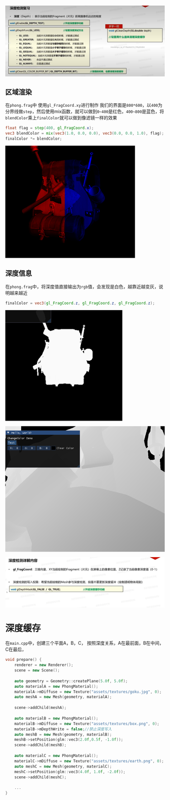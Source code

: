 
![输入图片说明](/imgs/2025-02-07/mYZFYCynhkJKZC2u.png)

## 区域渲染
在`phong.frag`中
使用`gl_FragCoord.xy`进行制作
我们的界面是`800*600`，以`400`为分界线做`step`，然后使用mix函数，就可以做到`0~400`是红色，`400~800`是蓝色，将`blendColor`乘上`finalColor`就可以做到像滤镜一样的效果
```glsl
float flag = step(400, gl_FragCoord.x);
vec3 blendColor = mix(vec3(1.0, 0.0, 0.0), vec3(0.0, 0.0, 1.0), flag);
finalColor *= blendColor;
```

![输入图片说明](/imgs/2025-02-07/feYWhxJJzh5MgNKj.png)

## 深度信息
在`phong.frag`中，将深度值直接输出为`rgb`值，会发现是白色，越靠近越变灰，说明越来越近
```glsl
finalColor = vec3(gl_FragCoord.z, gl_FragCoord.z, gl_FragCoord.z);
```
![输入图片说明](/imgs/2025-02-07/xzX9XWVoHNZK55am.png)

![输入图片说明](/imgs/2025-02-07/EkaWMb5RGmSmpcEt.png)

![输入图片说明](/imgs/2025-02-07/0sX9EIjBcaFkters.png)

# 深度缓存
在`main.cpp`中，创建三个平面A，B，C，
按照深度关系，A在最前面，B在中间，C在最后，
```cpp
void prepare() {
	renderer = new Renderer();
	scene = new Scene();

	auto geometry = Geometry::createPlane(5.0f, 5.0f);
	auto materialA = new PhongMaterial();
	materialA->mDiffuse = new Texture("assets/textures/goku.jpg", 0);
	auto meshA = new Mesh(geometry, materialA);

	scene->addChild(meshA);

	auto materialB = new PhongMaterial();
	materialB->mDiffuse = new Texture("assets/textures/box.png", 0);
	materialB->mDepthWrite = false;//禁止深度写入
	auto meshB = new Mesh(geometry, materialB);
	meshB->setPosition(glm::vec3(2.0f,0.5f, -1.0f));
	scene->addChild(meshB);

	auto materialC = new PhongMaterial();
	materialC->mDiffuse = new Texture("assets/textures/earth.png", 0);
	auto meshC = new Mesh(geometry, materialC);
	meshC->setPosition(glm::vec3(4.0f, 1.0f, -2.0f));
	scene->addChild(meshC);
	
	...
}
```
<!--stackedit_data:
eyJoaXN0b3J5IjpbLTE3Mzk2ODI5OTUsMTEwNjAwNTA2OSwtMj
Y5MjAzMDIzLDIxNzM2NDQ2MSw1OTAyODEzOTIsLTIxMTk0Njg0
NCwtMjA4ODc0NjYxMl19
-->